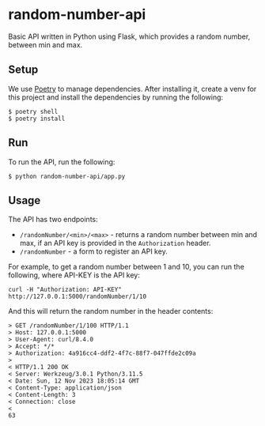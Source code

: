 # random-number-api

Basic API written in Python using Flask, which provides a random number, between min and max.

## Setup
We use [Poetry](https://python-poetry.org/docs/#installation) to manage dependencies. After installing it, create a venv for this project and install the dependencies by running the following:
```
$ poetry shell
$ poetry install
```

## Run
To run the API, run the following:
```
$ python random-number-api/app.py
```

## Usage
The API has two endpoints:
- `/randomNumber/<min>/<max>` - returns a random number between min and max, if an API key is provided in the `Authorization` header.
- `/randomNumber` - a form to register an API key.

For example, to get a random number between 1 and 10, you can run the following, where API-KEY is the API key:
```
curl -H "Authorization: API-KEY" http://127.0.0.1:5000/randomNumber/1/10
```

And this will return the random number in the header contents:
```
> GET /randomNumber/1/100 HTTP/1.1
> Host: 127.0.0.1:5000
> User-Agent: curl/8.4.0
> Accept: */*
> Authorization: 4a916cc4-ddf2-4f7c-88f7-047ffde2c09a
> 
< HTTP/1.1 200 OK
< Server: Werkzeug/3.0.1 Python/3.11.5
< Date: Sun, 12 Nov 2023 18:05:14 GMT
< Content-Type: application/json
< Content-Length: 3
< Connection: close
< 
63
```

